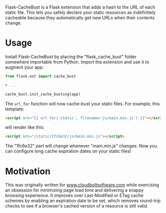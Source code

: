 Flask-CacheBust is a Flask extension that adds a hash to the URL of each static
file. This lets you safely declare your static resources as indefinitely
cacheable because they automatically get new URLs when their contents change.

# Usage

Install Flask-CacheBust by placing the "flask_cache_bust" folder somewhere
importable from Python. Import the extension and use it to augment your app:

```python
from flask.ext import cache_bust

# ...

cache_bust.init_cache_busting(app)
```

The `url_for` function will now cache-bust your static files. For example, this
template:

```html
<script src="{{ url_for('static', filename='js/main.min.js') }}"></script>
```

will render like this:

```html
<script src="/static/1fc6e32/js/main.min.js"></script>
```

The "1fc6e32" part will change whenever "main.min.js" changes. Now you can
configure long cache expiration dates on your static files!

# Motivation

This was originally written for www.cloudboltsoftware.com while exercising an
obsession for minimizing page load time and delivering a snappy browsing
experience. It improves over Last-Modified or ETag cache schemes by enabling an
expiration date to be set, which removes round-trip checks to see if a
browser's cached version of a resource is still valid.
